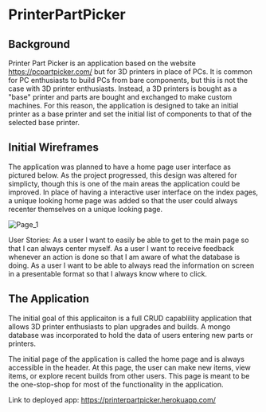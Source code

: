 # PrinterPartPicker
## Background
Printer Part Picker is an application based on the website https://pcpartpicker.com/ but for 3D printers in place of PCs. It is common for PC enthusiasts to build PCs from bare components, but this is not the case with 3D printer enthusiasts. Instead, a 3D printers is bought as a "base" printer and parts are bought and exchanged to make custom machines. For this reason, the application is designed to take an initial printer as a base printer and set the initial list of components to that of the selected base printer. 

## Initial Wireframes
The application was planned to have a home page user interface as pictured below. As the project progressed, this design was altered for simplicty, though this is one of the main areas the application could be improved. In place of having a interactive user interface on the index pages, a unique looking home page was added so that the user could always recenter themselves on a unique looking page. 

![Page_1](https://user-images.githubusercontent.com/92054622/187588879-a56970f6-9c4e-41de-b602-eea1fd644860.jpg)

User Stories:
As a user I want to easily be able to get to the main page so that I can always center myself.
As a user I want to receive feedback whenever an action is done so that I am aware of what the database is doing.
As a user I want to be able to always read the information on screen in a presentable format so that I always know where to click.

## The Application
The initial goal of this applicaiton is a full CRUD capablility application that allows 3D printer enthusiasts to plan upgrades and builds. A mongo database was incorporated to hold the data of users entering new parts or printers. 

The initial page of the application is called the home page and is always accessible in the header. At this page, the user can make new items, view items, or explore recent builds from other users. This page is meant to be the one-stop-shop for most of the functionality in the application. 

Link to deployed app: https://printerpartpicker.herokuapp.com/
